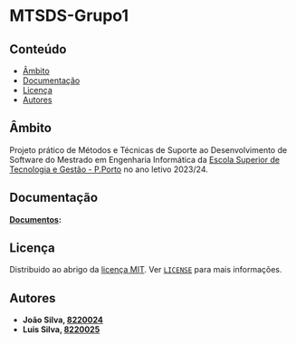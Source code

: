 # MTSDS-Grupo1

## Conteúdo

- [Âmbito](#âmbito)
- [Documentação](#documentação)
- [Licença](#licença)
- [Autores](#autores)

## Âmbito

Projeto prático de Métodos e Técnicas de Suporte ao Desenvolvimento de Software do Mestrado em Engenharia Informática da [Escola Superior de Tecnologia e Gestão - P.Porto](https://www.estg.ipp.pt/) no ano letivo 2023/24.

## Documentação

**[Documentos](./Docs/):**

## Licença

Distribuido ao abrigo da [licença MIT](https://choosealicense.com/licenses/mit/). Ver [`LICENSE`](/LICENSE) para mais informações.

## Autores
- **João Silva, [8220024](https://gitlab.estg.ipp.pt/8220024)**
- **Luis Silva, [8220025](https://gitlab.estg.ipp.pt/8220025)**
